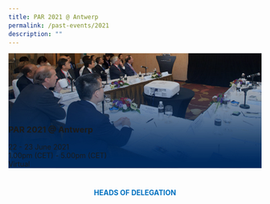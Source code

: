 ```yaml
---
title: PAR 2021 @ Antwerp
permalink: /past-events/2021
description: ""
---
```

<style>
	h4{margin:40px 0 10px!important;color:#0071c0;font-weight:bold;text-align:center;text-transform:uppercase;}
	#main-content	.is-hidden-touch {display:none!important;}
	#main-content .row {margin: 0 -.75rem;}
	#main-content .bp-section {padding:0!important;}
	#main-content .bp-container {padding:0!important;}
	#main-content .col {width:100%!important;padding:0 .75rem!important;margin:0!important;}
	.bp-section-pagetitle {display:none;}
	.bp-dropdown-button {background:#0fa678;color:#fff;text-transform: uppercase;}
	.bp-dropdown-button:hover, .bp-dropdown-button:focus {color:#fff;text-decoration:none;}
	.tab {position:relative;display:flex;flex-wrap:nowrap;overflow:hidden;}
	.tab-nav {display:none;width:30%;background:#002b5f;}
	.tab-nav ul {list-style:none;padding:0;margin:0;}
	.tab-nav ul li {margin:0;}
	.tab-nav ul li a {display:block;padding:15px 30px;margin:0;border-bottom:1px solid #fff;height:95px;color:#fff;text-decoration:none;text-transform:uppercase;}
	.tab-nav ul li a:hover, .tab-nav ul li a:focus {color:#fff;text-decoration:none;}
	.tab-nav ul li.active a {background:#0fa678;}
	.tab-content {position:relative;width:100%;margin:0!important;border:0;}
	.tab-content>img {display:block;}
	.tab-content figcaption {position:absolute;left:0;bottom:0;}
	.tab-content figcaption ul {list-style:none;padding:0;margin:0;}
	.mobile {display:block!important;}
	.desktop {display:none!important;}
	@media(min-width:1024px) {
		h4{font-size:20px;text-align:left;margin:40px 0 20px!important;}
		#main-content {padding:25px 0 0;}
		.tab {height:380px;}
		.tab-nav {display:block;}
		.tab-content {width:70%;}
		.mobile {display:none!important;}
		.desktop {display:block!important;}
	}
	@media(min-width:1280px) {
		.tab {height:500px;}
		.tab-nav {width:340px;}
		.tab-content {width:calc(100% - 340px);}
		.tab-nav ul li a {height:125px;}
	}
</style>
<div class="tab">
	<div class="tab-nav">
		<ul>
			<li class="active"><a href="/past-events/2021">PAR 2021 @ Antwerp</a></li>
			<li><a href="/past-events/2020">PAR 2020</a></li>
			<li><a href="/past-events/2019">PAR 2019 @ Kobe</a></li>
			<li><a href="/past-events/2018">PAR 2019 @ Long Beach</a></li>
		</ul>
	</div>
	<figure class="tab-content">
		<img src="/images/Past%20Events/2021/bg-par-2021-m.jpg" class="mobile"/>
		<img src="/images/Past%20Events/2021/bg-par-2021-d.jpg" class="desktop"/>
		<figcaption>
			<h3>PAR 2021 @ Antwerp</h3>
			<ul>
				<li>22 - 23 June 2021</li>
				<li>1.00pm (CET) - 5.00pm (CET)</li>
				<li>Virtual</li>
			</ul>
		</figcaption>
	</figure>
</div>
<h4>Heads of Delegation</h4>